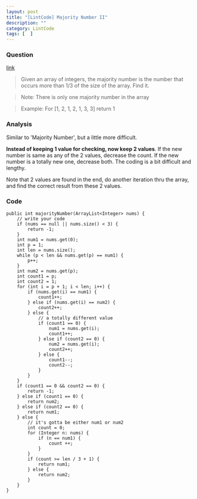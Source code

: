 ```yaml
---
layout: post
title: "[LintCode] Majority Number II"
description: ""
category: LintCode
tags: [  ]
---
```


### Question 

[link](http://www.lintcode.com/en/problem/majority-number-ii/)

> Given an array of integers, the majority number is the number that occurs more than 1/3 of the size of the array. Find it.

> Note: There is only one majority number in the array

> Example: For [1, 2, 1, 2, 1, 3, 3] return 1

### Analysis 

Similar to 'Majority Number', but a little more difficult. 

__Instead of keeping 1 value for checking, now keep 2 values__. If the new number is same as any of the 2 values, decrease the count. If the new number is a totally new one, decrease both. The coding is a bit difficult and lengthy. 

Note that 2 values are found in the end, do another iteration thru the array, and find the correct result from these 2 values. 

### Code

    public int majorityNumber(ArrayList<Integer> nums) {
        // write your code
        if (nums == null || nums.size() < 3) {
            return -1;
        }
        int num1 = nums.get(0);
        int p = 1;
        int len = nums.size();
        while (p < len && nums.get(p) == num1) {
            p++;
        }
        int num2 = nums.get(p);
        int count1 = p;
        int count2 = 1;
        for (int i = p + 1; i < len; i++) {
            if (nums.get(i) == num1) {
                count1++;
            } else if (nums.get(i) == num2) {
                count2++;
            } else {
                // a totally different value
                if (count1 == 0) {
                    num1 = nums.get(i);
                    count1++;
                } else if (count2 == 0) {
                    num2 = nums.get(i);
                    count2++;
                } else {
                    count1--;
                    count2--;
                }
            }
        }
        if (count1 == 0 && count2 == 0) {
            return -1;
        } else if (count1 == 0) {
            return num2;
        } else if (count2 == 0) {
            return num1;
        } else {
            // it's gotta be either num1 or num2
            int count = 0;
            for (Integer n: nums) {
                if (n == num1) {
                    count ++;
                }
            }
            if (count >= len / 3 + 1) {
                return num1;
            } else {
                return num2;
            }
        }
    }
